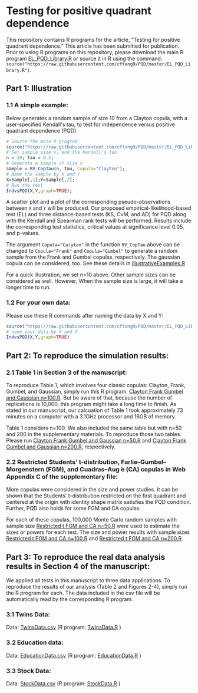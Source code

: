 # Testing for positive quadrant dependence

This repository contains R programs for the article, “Testing for positive quadrant dependence.” 
This article has been submitted for publication. 
Prior to using R programs on this repository, please download the main R program [EL_PQD_Library.R](https://raw.githubusercontent.com/cftang9/PQD/master/EL_PQD_Library.R) or source it in R using the command: ``source("https://raw.githubusercontent.com/cftang9/PQD/master/EL_PQD_Library.R")``.

## Part 1:  Illustration

### 1.1  A simple example: 

Below generates a random sample of size 10 from a Clayton copula, with a user-specified Kendall's tau, to test for independence versus positive quadrant dependence (PQD). 
```R
# Source the main R program
source("https://raw.githubusercontent.com/cftang9/PQD/master/EL_PQD_Library.R"); 
# Set sample size n, and the Kendall's tau
n = 10; tau = 0.2;
# Generate a sample of size n
Sample = RV_CopTau(n, tau, Copula="Clayton"); 
# Name the sample by X and Y
X=Sample[,1];Y=Sample[,2];
# Run the test
IndvsPQD(X,Y,graph=TRUE); 
```
A scatter plot and a plot of the corresponding pseudo-observations between `X` and `Y` will be produced. 
Our proposed empirical-likelihood-based test (EL) and three distance-based tests (KS, CvM, and AD) for PQD along with the Kendall and Spearman rank tests will be performed. Results include the corresponding test statistics, critical values at significance level 0.05, and p-values.

The argument `Copula="Calyton"` in the function `RV_CopTau` above can be changed to `Copula="Frank"` and `Copula="Gumbel"` to generate a random sample from the Frank and Gumbel copulas, respectively. The gaussian copula can be considered, too. See these details in [IllustrativeExamples.R](https://raw.githubusercontent.com/cftang9/PQD/master/IllustrativeExamples.R)

For a quick illustration, we set n=10 above. Other sample sizes can be considered as well. However, When the sample size is large, it will take a longer time to run.


### 1.2 For your own data: 
Please use these R commands after naming the data by X and Y:
```R
source("https://raw.githubusercontent.com/cftang9/PQD/master/EL_PQD_Library.R")
# name your data by X and Y
IndvsPQD(X,Y,graph=TRUE)
```

## Part 2: To reproduce the simulation results: 

### 2.1 Table 1 in Section 3 of the manuscript: 
To reproduce Table 1, which involves four classic copulas: Clayton, Frank, Gumbel, and Gaussian, simply run this R program:
[Clayton Frank Gumbel and Gaussian n=100.R](https://raw.githubusercontent.com/cftang9/PQD/master/Restricted%20t%20FGM%20and%20CA%20n%3D100.R).
But be aware of that, because the number of replications is 10,000, this program might take a long time to finish. As stated in our manuscript, our calcuation of Table 1 took approximately 73 minutes on a computer with a 3.1GHz processor and 16GB of memory. 

Table 1 considers n=100. We also included the same table but with n=50 and 200 in the supplementary materials. To reproduce those two tables. Please run [Clayton Frank Gumbel and Gaussian n=50.R](https://raw.githubusercontent.com/cftang9/PQD/master/Restricted%20t%20FGM%20and%20CA%20n%3D50.R)
and
[Clayton Frank Gumbel and Gaussian n=200.R](https://raw.githubusercontent.com/cftang9/PQD/master/Restricted%20t%20FGM%20and%20CA%20n%3D200.R), respectively.

### 2.2 Restricted Students' t-distribution, Farlie–Gumbel–Morgenstern (FGM), and Cuadras–Aug ́e (CA) copulas in Web Appendix C of the supplementary file: 
More copulas were considered in the size and power studies. 
It can be shown that the Students' t-distribution restricted on the first quadrant and centered at the origin with identity shape matrix satisfies the PQD condition. Further, PQD also holds for some FGM and CA copulas. 

For each of these copulas, 100,000 Monte Carlo random samples with sample size
[Restricted t FGM and CA n=50.R](https://raw.githubusercontent.com/cftang9/PQD/master/Restricted%20t%20FGM%20and%20CA%20n%3D100.R)
were used to estimate the sizes or powers for each test.
The size and power results with sample sizes 
[Restricted t FGM and CA n=100.R](https://raw.githubusercontent.com/cftang9/PQD/master/Restricted%20t%20FGM%20and%20CA%20n%3D50.R)
and
[Restricted t FGM and CA n=200.R](https://raw.githubusercontent.com/cftang9/PQD/master/Restricted%20t%20FGM%20and%20CA%20n%3D200.R).

## Part 3: To reproduce the real data analysis results in Section 4 of the manuscript:
We applied all tests in this manuscript to three data applications. To reproduce the results of our analysis (Table 2 and Figures 2-4), simply run the R program for each. The data included in the csv file will be automatically read by the corresponding R program.


### 3.1 Twins Data:  

Data: [TwinsData.csv](https://raw.githubusercontent.com/cftang9/PQD/master/TwinsData.csv) 
(R program: [TwinsData.R](https://raw.githubusercontent.com/cftang9/PQD/master/TwinsData.R) )

### 3.2 Education data: 

Data: [EducationData.csv](https://raw.githubusercontent.com/cftang9/PQD/master/EducationData.csv)
(R program: [EducationData.R](https://raw.githubusercontent.com/cftang9/PQD/master/EducationData.R) )


### 3.3 Stock Data: 

Data: [StockData.csv](https://raw.githubusercontent.com/cftang9/PQD/master/StockData.csv) 
(R program: [StockData.R](https://raw.githubusercontent.com/cftang9/PQD/master/StockData.R) )




